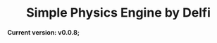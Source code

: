 <div style="text-align: center;"><h1>Simple Physics Engine by Delfi</h1></div>

#### Current version: v0.0.8;
